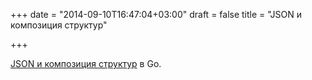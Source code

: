 +++
date = "2014-09-10T16:47:04+03:00"
draft = false
title = "JSON и композиция структур"

+++

<p><a href="http://attilaolah.eu/2014/09/10/json-and-struct-composition-in-go/">JSON и композиция структур</a> в Go.</p>

